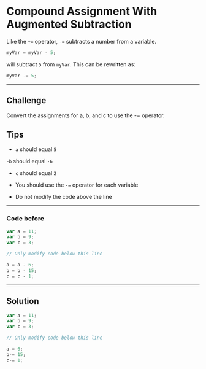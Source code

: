 # Compound Assignment With Augmented Subtraction

Like the `+=` operator, `-=` subtracts a number from a variable.

```js
myVar = myVar - 5;
```

will subtract `5` from `myVar`. This can be rewritten as:

```js
myVar -= 5;
```

---

## Challenge

Convert the assignments for a, b, and c to use the -= operator.

## Tips

- `a` should equal `5`

-`b` should equal `-6`

- `c` should equal `2`

- You should use the `-=` operator for each variable

- Do not modify the code above the line

---

### Code before

```js
var a = 11;
var b = 9;
var c = 3;

// Only modify code below this line

a = a - 6;
b = b - 15;
c = c - 1;


```

---

## Solution

```js
var a = 11;
var b = 9;
var c = 3;

// Only modify code below this line

a-= 6;
b-= 15;
c-= 1;


```